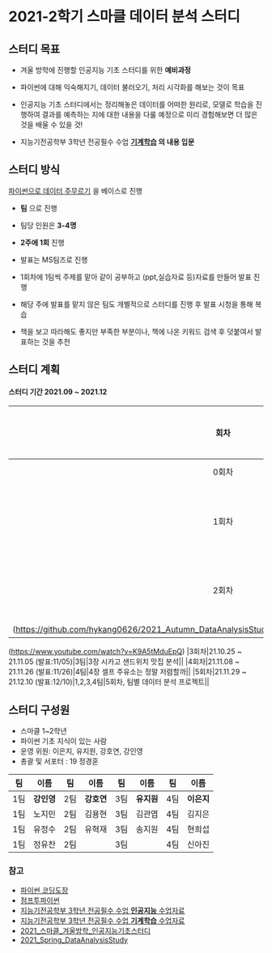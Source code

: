 # 2021-2학기 스마클 데이터 분석 스터디

## 스터디 목표

- 겨울 방학에 진행할 인공지능 기초 스터디를 위한 **예비과정**
- 파이썬에 대해 익숙해지기, 데이터 불러오기, 처리 시각화를 해보는 것이 목표

- 인공지능 기초 스터디에서는 정리해놓은 데이터를 어떠한 원리로, 모델로 학습을 진행하여 결과를 예측하는 지에 대한 내용을 다룰 예정으로 미리 경험해보면 더 많은 것을 배울 수 있을 것!

- 지능기전공학부 3학년 전공필수 수업 **[기계학습](https://github.com/sejongresearch/2020.MachineLearning) 의 내용 입문**


## 스터디 방식
 [파이썬으로 데이터 주무르기](https://book.naver.com/bookdb/book_detail.nhn?bid=12898027) 을 베이스로 진행 

- **팀** 으로 진행
- 팀당 인원은 **3-4명**
- **2주에 1회** 진행
- 발표는 MS팀즈로 진행

- 1회차에 1팀씩 주제를 맡아 같이 공부하고 (ppt,실습자료 등)자료를 만들어 발표 진행
- 해당 주에 발표를 맡지 않은 팀도 개별적으로 스터디를 진행 후 발표 시청을 통해 복습
- 책을 보고 따라해도 좋지만 부족한 부분이나, 책에 나온 키워드 검색 후 덧붙여서 발표하는 것을 추천



## 스터디 계획
#### 스터디 기간 2021.09 ~ 2021.12


|회차|날짜|팀|내용|자료|다시보기|
|:---:|:---:|:---:|:---:|:---:|:---:|
|0회차|21.09.09|x|OT, 소개|x|x|
|1회차|21.09.13 ~ 21.09.24 (발표:9/24)|1팀|1장 서울시 구별 CCTV 현황 분석|[1회차 자료](https://github.com/sejongsmarcle/2021_Autumn_DataAnalysisStudy/tree/main/%EC%8A%A4%ED%84%B0%EB%94%94%20%EC%9E%90%EB%A3%8C/1%ED%9A%8C%EC%B0%A8)|[유튜브](https://www.youtube.com/watch?v=yix21yin3xQ)|
|2회차|21.09.27 ~ 21.10.08 (발표:10/08)|2팀|2장 서울시 범죄 현황 분석||[2회차 자료]
(https://github.com/hykang0626/2021_Autumn_DataAnalysisStudy/tree/main/2%ED%9A%8C%EC%B0%A8)|[유튜브]
(https://www.youtube.com/watch?v=K9A5tMduEpQ)
|3회차|21.10.25 ~ 21.11.05 (발표:11/05)|3팀|3장 시카고 샌드위치 맛집 분석||
|4회차|21.11.08 ~ 21.11.26 (발표:11/26)|4팀|4장 셀프 주유소는 정말 저렴할까||
|5회차|21.11.29 ~ 21.12.10  (발표:12/10)|1,2,3,4팀|5회차, 팀별 데이터 분석 프로젝트||


## 스터디 구성원
- 스마클 1~2학년
- 파이썬 기초 지식이 있는 사람
- 운영 위원: 이은지, 유지원, 강호연, 강인영
- 총괄 및 서포터 : 19 정경훈

|팀|이름|팀|이름|팀|이름|팀|이름|
|:---:|:---:|:---:|:---:|:---:|:---:|:---:|:---:|
|1팀|**강인영**|2팀|**강호연**|3팀|**유지원**|4팀|**이은지**|
|1팀|노지민|2팀|김용현|3팀|김관엽|4팀|김지은|
|1팀|유정수|2팀|유혁재|3팀|송지원|4팀|현희섭|
|1팀|정유찬|2팀||3팀||4팀|신아진|


### 참고
- [파이썬 코딩도장](https://dojang.io/course/view.php?id=7)
- [점프투파이썬](https://wikidocs.net/book/1)
- [지능기전공학부 3학년 전공필수 수업 **인공지능** 수업자료](https://github.com/sejongresearch/2020.Spring.AI)
- [지능기전공학부 3학년 전공필수 수업 **기계학습** 수업자료](https://github.com/sejongresearch/2020.MachineLearning)
- [2021_스마클_겨울방학_인공지능기초스터디](https://github.com/sejongsmarcle/2021_Winter_AiStudy)
- [2021_Spring_DataAnalysisStudy](https://github.com/sejongsmarcle/2021_Spring_DataAnalysisStudy)
